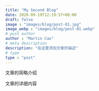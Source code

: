 ```yaml
---
title: "My Second Blog"
date: 2020-09-19T12:19:57+08:00
draft: false
image : "images/blog/post-01.jpg"
image_webp : "images/blog/post-01.webp"
# post author
author : "Martin Cao"
# meta description
description: "在这里添加文章的描述"
# type
type : "post"
---
```

文章的简略介绍

<!--more-->

文章的详细内容